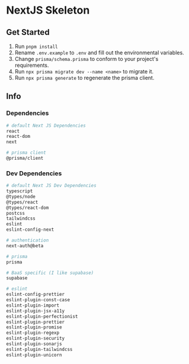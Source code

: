 # NextJS Skeleton

## Get Started

1. Run `pnpm install`
1. Rename `.env.example` to `.env` and fill out the environmental variables.
1. Change `prisma/schema.prisma` to conform to your project's requirements.
1. Run `npx prisma migrate dev --name <name>` to migrate it.
1. Run `npx prisma generate` to regenerate the prisma client.

## Info

### Dependencies

```bash
# default Next JS Dependencies
react
react-dom
next

# prisma client
@prisma/client
```

### Dev Dependencies

```bash
# default Next JS Dev Dependencies
typescript
@types/node
@types/react
@types/react-dom
postcss
tailwindcss
eslint
eslint-config-next

# authentication
next-auth@beta

# prisma
prisma

# BaaS specific (I like supabase)
supabase

# eslint
eslint-config-prettier
eslint-plugin-const-case
eslint-plugin-import
eslint-plugin-jsx-a11y
eslint-plugin-perfectionist
eslint-plugin-prettier
eslint-plugin-promise
eslint-plugin-regexp
eslint-plugin-security
eslint-plugin-sonarjs
eslint-plugin-tailwindcss
eslint-plugin-unicorn
```
